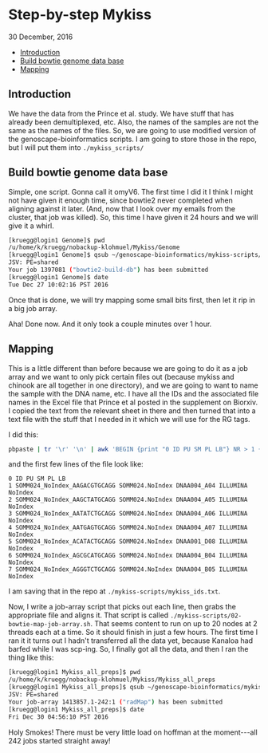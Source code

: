 Step-by-step Mykiss
================
30 December, 2016

-   [Introduction](#introduction)
-   [Build bowtie genome data base](#build-bowtie-genome-data-base)
-   [Mapping](#mapping)

<!-- README.md is generated from README.Rmd. Please edit that file -->
Introduction
------------

We have the data from the Prince et al. study. We have stuff that has already been demultiplexed, etc. Also, the names of the samples are not the same as the names of the files. So, we are going to use modified version of the genoscape-bioinformatics scripts. I am going to store those in the repo, but I will put them into `./mykiss_scripts/`

Build bowtie genome data base
-----------------------------

Simple, one script. Gonna call it omyV6. The first time I did it I think I might not have given it enough time, since bowtie2 never completed when aligning against it later. (And, now that I look over my emails from the cluster, that job was killed). So, this time I have given it 24 hours and we will give it a whirl.

``` sh
[kruegg@login1 Genome]$ pwd
/u/home/k/kruegg/nobackup-klohmuel/Mykiss/Genome
[kruegg@login1 Genome]$ qsub ~/genoscape-bioinformatics/mykiss-scripts/01-bowtie2-build-genome-database.sh  omyV6Chr.fasta  omyV6
JSV: PE=shared
Your job 1397081 ("bowtie2-build-db") has been submitted
[kruegg@login1 Genome]$ date
Tue Dec 27 10:02:16 PST 2016
```

Once that is done, we will try mapping some small bits first, then let it rip in a big job array.

Aha! Done now. And it only took a couple minutes over 1 hour.

Mapping
-------

This is a little different than before because we are going to do it as a job array and we want to only pick certain files out (because mykiss and chinook are all together in one directory), and we are going to want to name the sample with the DNA name, etc. I have all the IDs and the associated file names in the Excel file that Prince et al posted in the supplement on Biorxiv. I copied the text from the relevant sheet in there and then turned that into a text file with the stuff that I needed in it which we will use for the RG tags.

I did this:

``` sh
pbpaste | tr '\r' '\n' | awk 'BEGIN {print "0 ID PU SM PL LB"} NR > 1 {print ++n,$1, $3"."$4, $NF, "ILLUMINA", $4}' > mykiss_ids.txt 
```

and the first few lines of the file look like:

    0 ID PU SM PL LB
    1 SOMM024_NoIndex_AAGACGTGCAGG SOMM024.NoIndex DNAA004_A04 ILLUMINA NoIndex
    2 SOMM024_NoIndex_AAGCTATGCAGG SOMM024.NoIndex DNAA004_A05 ILLUMINA NoIndex
    3 SOMM024_NoIndex_AATATCTGCAGG SOMM024.NoIndex DNAA004_A06 ILLUMINA NoIndex
    4 SOMM024_NoIndex_AATGAGTGCAGG SOMM024.NoIndex DNAA004_A07 ILLUMINA NoIndex
    5 SOMM024_NoIndex_ACATACTGCAGG SOMM024.NoIndex DNAA001_D08 ILLUMINA NoIndex
    6 SOMM024_NoIndex_AGCGCATGCAGG SOMM024.NoIndex DNAA004_B04 ILLUMINA NoIndex
    7 SOMM024_NoIndex_AGGGTCTGCAGG SOMM024.NoIndex DNAA004_B05 ILLUMINA NoIndex

I am saving that in the repo at `./mykiss-scripts/mykiss_ids.txt`.

Now, I write a job-array script that picks out each line, then grabs the appropriate file and aligns it. That script is called `./mykiss-scripts/02-bowtie-map-job-array.sh`. That seems content to run on up to 20 nodes at 2 threads each at a time. So it should finish in just a few hours. The first time I ran it it turns out I hadn't transferred all the data yet, because Kanaloa had barfed while I was scp-ing. So, I finally got all the data, and then I ran the thing like this:

``` sh
[kruegg@login1 Mykiss_all_preps]$ pwd
/u/home/k/kruegg/nobackup-klohmuel/Mykiss/Mykiss_all_preps
[kruegg@login1 Mykiss_all_preps]$ qsub ~/genoscape-bioinformatics/mykiss-scripts/02-bowtie-map-job-array.sh
JSV: PE=shared
Your job-array 1413857.1-242:1 ("radMap") has been submitted
[kruegg@login1 Mykiss_all_preps]$ date
Fri Dec 30 04:56:10 PST 2016
```

Holy Smokes! There must be very little load on hoffman at the moment---all 242 jobs started straight away!

